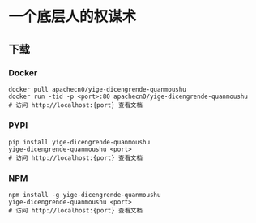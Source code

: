 # 一个底层人的权谋术

## 下载

### Docker

```
docker pull apachecn0/yige-dicengrende-quanmoushu
docker run -tid -p <port>:80 apachecn0/yige-dicengrende-quanmoushu
# 访问 http://localhost:{port} 查看文档
```

### PYPI

```
pip install yige-dicengrende-quanmoushu
yige-dicengrende-quanmoushu <port>
# 访问 http://localhost:{port} 查看文档
```

### NPM

```
npm install -g yige-dicengrende-quanmoushu
yige-dicengrende-quanmoushu <port>
# 访问 http://localhost:{port} 查看文档
```